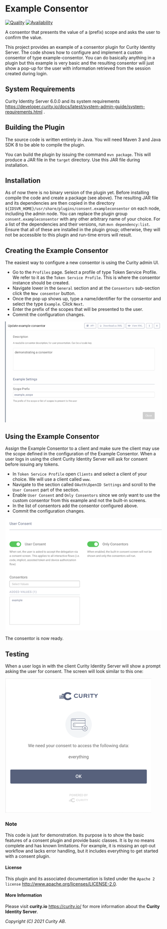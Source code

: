 # Example Consentor

[![Quality](https://img.shields.io/badge/quality-experiment-red)](https://curity.io/resources/code-examples/status/)
[![Availability](https://img.shields.io/badge/availability-source-blue)](https://curity.io/resources/code-examples/status/)

A consentor that presents the value of a (prefix) scope and asks the user to confirm the value.

This project provides an example of a consentor plugin for Curity Identity Server. The code shows how to configure and implement a custom consentor of type example-consentor. You can do basically anything in a plugin but this example is very basic and the resulting consentor will just show a pop-up for the user with information retrieved from the session created during login.

## System Requirements
Curity Identity Server 6.0.0 and its system requirements <https://developer.curity.io/docs/latest/system-admin-guide/system-requirements.html> .

## Building the Plugin
The source code is written entirely in Java. You will need Maven 3 and Java SDK 8 to be able to compile the plugin. 

You can build the plugin by issuing the command ``mvn package``. This will produce a JAR file in the ``target`` directory. Use this JAR file during installation.

## Installation
As of now there is no binary version of the plugin yet. Before installing compile the code and create a package (see above). The resulting JAR file and its dependencies are then copied in the directory `${IDSVR_HOME}/usr/share/plugins/consent.exampleconsentor` on each node, including the admin node. You can replace the plugin group `consent.exampleconsentor` with any other arbitrary name of your choice.
For a list of the dependencies and their versions, run ``mvn dependency:list``. Ensure that all of these are installed in
the plugin group; otherwise, they will not be accessible to this plugin and run-time errors will result.

## Creating the Example Consentor
The easiest way to configure a new consentor is using the Curity admin UI.

- Go to the `Profiles` page. Select a profile of type Token Service Profile. We refer to it as the `Token Service Profile`. This is where the consentor instance should be created.
- Navigate lower in the `General` section and at the `Consentors` sub-section click the `New consentor` button.
- Once the pop up shows up, type a name/identifier for the consentor and select the type `Example`. Click `Next`.
- Enter the prefix of the scopes that will be presented to the user.
- Commit the configuration changes.

![Update Example Consentor](docs/images/update-example-consentor.png?raw=true "Update Example Consentor")


## Using the Example Consentor
Assign the Example Consentor to a client and make sure the client may use the scope defined in the configuration of the Example Consentor. When a user logs in using the client Curity Identity Server will ask for consent before issuing any tokens. 

- In `Token Service Profile` open `Clients` and select a client of your choice. We will use a client called `www`.
- Navigate to the section called `OAuth\OpenID Settings` and scroll to the `User Consent` part of the section.
- Enable `User Consent` and `Only Consentors` since we only want to use the custom consentor from this example and not the built-in screens.
- In the list of consentors add the consentor configured above.
- Commit the configuration changes.

![Configure Client with Example Consentor](docs/images/configure-client-with-example-consentor.png?raw=true "Enable Consentors on Client")


The consentor is now ready. 

## Testing
When a user logs in with the client Curity Identity Server will show a prompt asking the user for consent. The screen will look similar to this one:

![Consent Screen](docs/images/example-consentor-screen.png?raw=true "Consent Screen")


### Note
This code is just for demonstration. Its purpose is to show the basic features of a consent plugin and provide basic classes. It is by no means complete and has known limitations. For example, it is missing an opt-out workflow and lacks error handling, but it includes everything to get started with a consent plugin.

#### License

This plugin and its associated documentation is listed under the `Apache 2 license` <http://www.apache.org/licenses/LICENSE-2.0>.

#### More Information

Please visit **curity.io** <https://curity.io/> for more information about the **Curity Identity Server**.

*Copyright (C) 2021 Curity AB*.
